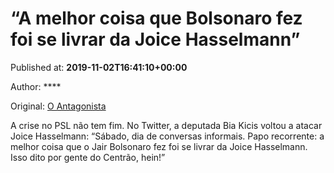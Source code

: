 
# “A melhor coisa que Bolsonaro fez foi se livrar da Joice Hasselmann”

Published at: **2019-11-02T16:41:10+00:00**

Author: ****

Original: [O Antagonista](https://www.oantagonista.com/brasil/a-melhor-coisa-que-bolsonaro-fez-foi-se-livrar-da-joice-hasselmann/)

A crise no PSL não tem fim.
No Twitter, a deputada Bia Kicis voltou a atacar Joice Hasselmann:
“Sábado, dia de conversas informais. Papo recorrente: a melhor coisa que o Jair Bolsonaro fez foi se livrar da Joice Hasselmann. Isso dito por gente do Centrão, hein!”
